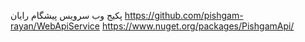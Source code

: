 ﻿پکیج وب سرویس پیشگام رایان
https://github.com/pishgam-rayan/WebApiService
https://www.nuget.org/packages/PishgamApi/
